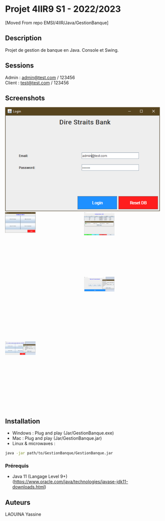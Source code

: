 # Projet 4IIR9 S1 - 2022/2023

[Moved From repo EMSI/4IIR/Java/GestionBanque]

## Description

Projet de gestion de banque en Java. Console et Swing.

## Sessions

Admin : admin@test.com / 123456
<br>
Client : test@test.com / 123456

## Screenshots

<img src="https://github.com/CeIIardoor/GestionBanqueSwing/blob/master/Screenshots/LoginScreen.png" alt="Dire Straits Bank">
<br/>
<div style="display: grid; grid-template-columns: repeat(2, 2fr); grid-gap: 10px; grid-auto-rows: minmax(200px, auto);">
<img src="https://github.com/CeIIardoor/GestionBanqueSwing/blob/master/Screenshots/Dashboard%20Admin.png" alt="Dire Straits Bank" width="40%">
<img src="https://github.com/CeIIardoor/GestionBanqueSwing/blob/master/Screenshots/CRUD%20Admin.png" alt="Dire Straits Bank" width="40%">
<br/>
<img src="https://github.com/CeIIardoor/GestionBanqueSwing/blob/master/Screenshots/Admin%20Transactionnel.png" alt="Dire Straits Bank" width="40%">
<img src="https://github.com/CeIIardoor/GestionBanqueSwing/blob/master/Screenshots/Index%20Client.png" alt="Dire Straits Bank" width="40%">
</div>
<br/>

## Installation

- Windows : Plug and play (Jar/GestionBanque.exe)
- Mac : Plug and play (Jar/GestionBanque.jar)
- Linux & microwaves :

```bash
java -jar path/to/GestionBanque/GestionBanque.jar
```

### Prérequis

- Java 11 (Langage Level 9+) (https://www.oracle.com/java/technologies/javase-jdk11-downloads.html)

## Auteurs

LAOUINA Yassine